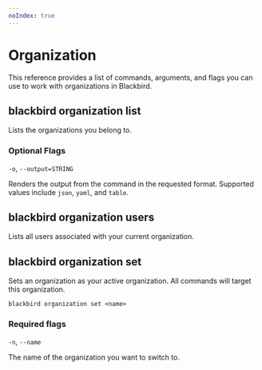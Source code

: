 ```yaml
---
noIndex: true
---
```


# Organization

This reference provides a list of commands, arguments, and flags you can use to work with organizations in Blackbird.

## blackbird organization list

Lists the organizations you belong to.

### Optional Flags

`-o`, `--output=STRING`

Renders the output from the command in the requested format. Supported values include `json`, `yaml`, and `table`.

## blackbird organization users

Lists all users associated with your current organization.

## blackbird organization set

Sets an organization as your active organization. All commands will target this organization.

```shell
blackbird organization set <name>
```

### Required flags

`-n`, `--name`

The name of the organization you want to switch to.

